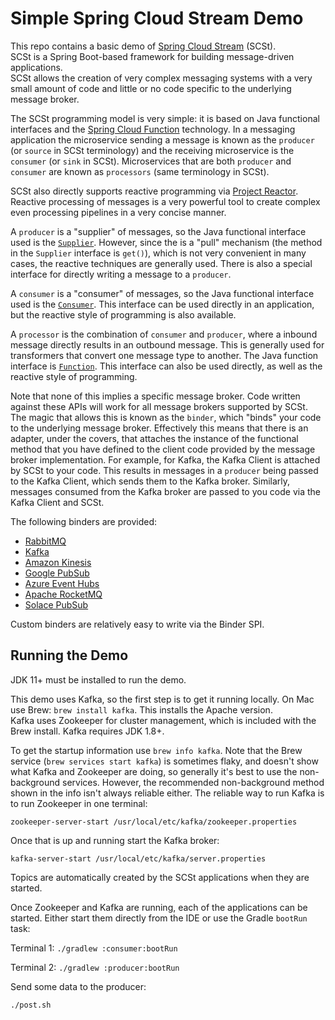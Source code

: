 # Simple Spring Cloud Stream Demo

This repo contains a basic demo of [Spring Cloud Stream](https://spring.io/projects/spring-cloud-stream) (SCSt).  
SCSt is a Spring Boot-based framework for building message-driven applications.  
SCSt allows the creation of very complex messaging systems with a very small amount of code and little or no code specific to the underlying 
message broker.

The SCSt programming model is very simple: it is based on Java functional interfaces and the [Spring Cloud Function](https://spring.io/projects/spring-cloud-function) 
technology.  In a messaging application the microservice sending a message is known as the `producer` (or `source` in SCSt terminology) and the 
receiving microservice is the `consumer` (or `sink` in SCSt).  Microservices that are both `producer` and `consumer` are known as `processors` 
(same terminology in SCSt).

SCSt also directly supports reactive programming via [Project Reactor](https://projectreactor.io/).  Reactive processing of messages is a very 
powerful tool to create complex even processing pipelines in a very concise manner.

A `producer` is a "supplier" of messages, so the Java functional interface used is the [`Supplier`](https://docs.oracle.com/javase/8/docs/api/java/util/function/Supplier.html).
However, since the is a "pull" mechanism (the method in the `Supplier` interface is `get()`), which is not very convenient in many cases, the 
reactive techniques are generally used.  There is also a special interface for directly writing a message to a `producer`.

A `consumer` is a "consumer" of messages, so the Java functional interface used is the [`Consumer`](https://docs.oracle.com/javase/8/docs/api/java/util/function/Consumer.html).
This interface can be used directly in an application, but the reactive style of programming is also available.

A `processor` is the combination of `consumer` and `producer`, where a inbound message directly results in an outbound message.  This is generally 
used for transformers that convert one message type to another.  The Java function interface is [`Function`](https://docs.oracle.com/javase/8/docs/api/java/util/function/Function.html).
This interface can also be used directly, as well as the reactive style of programming.

Note that none of this implies a specific message broker.  Code written against these APIs will work for all message brokers supported by SCSt.  
The magic that allows this is known as the `binder`, which "binds" your code to the underlying message broker.  Effectively this means that there 
is an adapter, under the covers, that attaches the instance of the functional method that you have defined to the client code provided by the 
message broker implementation.  For example, for Kafka, the Kafka Client is attached by SCSt to your code.  This results in messages in a 
`producer` being passed to the Kafka Client, which sends them to the Kafka broker.  Similarly, messages consumed from the Kafka broker are passed 
to you code via the Kafka Client and SCSt.

The following binders are provided:

- [RabbitMQ](https://www.rabbitmq.com/)
- [Kafka](https://kafka.apache.org/)
- [Amazon Kinesis](https://aws.amazon.com/kinesis/)
- [Google PubSub](https://cloud.google.com/pubsub/docs)
- [Azure Event Hubs](https://docs.microsoft.com/en-us/azure/event-hubs/)
- [Apache RocketMQ](https://rocketmq.apache.org/)
- [Solace PubSub](https://solace.com/products/event-broker/software/)

Custom binders are relatively easy to write via the Binder SPI.

## Running the Demo

JDK 11+ must be installed to run the demo.

This demo uses Kafka, so the first step is to get it running locally.  On Mac use Brew: `brew install kafka`.  This installs the Apache version.  
Kafka uses Zookeeper for cluster management, which is included with the Brew install.  Kafka requires JDK 1.8+.

To get the startup information use `brew info kafka`.  Note that the Brew service (`brew services start kafka`) is sometimes flaky, and doesn't 
show what Kafka and Zookeeper are doing, so generally it's best to use the non-background services.  However, the recommended non-background 
method shown in the info isn't always reliable either.  The reliable way to run Kafka is to run Zookeeper in one terminal:

`zookeeper-server-start /usr/local/etc/kafka/zookeeper.properties`

Once that is up and running start the Kafka broker:

`kafka-server-start /usr/local/etc/kafka/server.properties`

Topics are automatically created by the SCSt applications when they are started.

Once Zookeeper and Kafka are running, each of the applications can be started.  Either start them directly from the IDE or use the Gradle 
`bootRun` task:

Terminal 1:
`./gradlew :consumer:bootRun`

Terminal 2:
`./gradlew :producer:bootRun`

Send some data to the producer:

`./post.sh`
